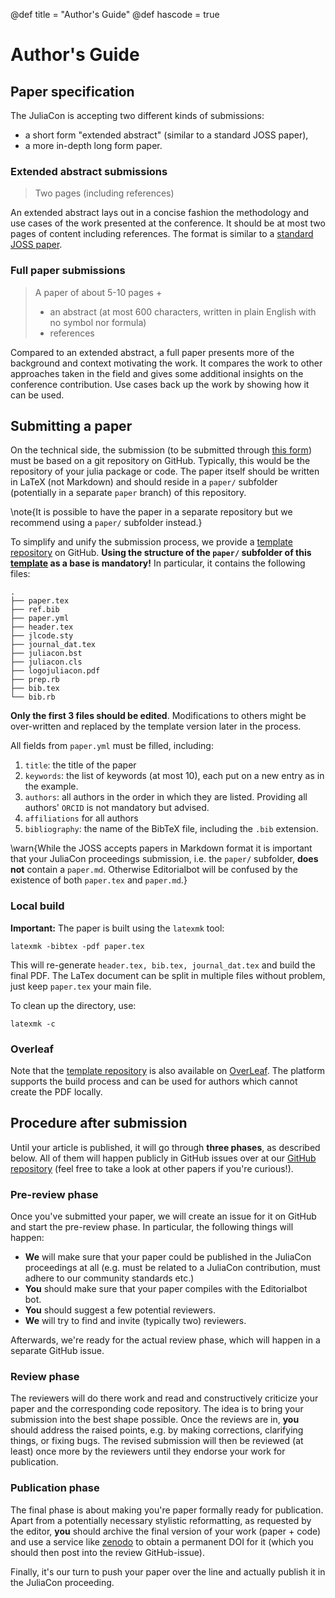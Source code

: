 @def title = "Author's Guide"
@def hascode = true

# Author's Guide

## Paper specification

The JuliaCon is accepting two different kinds of submissions:

 * a short form "extended abstract" (similar to a standard JOSS paper),
 * a more in-depth long form paper.

### Extended abstract submissions

> Two pages (including references)

An extended abstract lays out in a concise fashion the methodology
and use cases of the work presented at the conference.
It should be at most two pages of content including references. The format is similar to a [standard JOSS paper](https://joss.readthedocs.io/en/latest/submitting.html).

### Full paper submissions

> A paper of about 5-10 pages +
> * an abstract (at most 600 characters, written in plain English with no symbol nor formula)
> * references

Compared to an extended abstract, a full paper presents more
of the background and context motivating
the work. It compares the work to other approaches taken in the
field and gives some additional insights on the conference contribution.
Use cases back up the work by showing how it can be used.


## Submitting a paper

<!-- The paper structure remains mostly up to the authors -->
<!-- but should respect the specifications outlined above.  -->
On the technical side, the submission (to be submitted through [this form](https://proceedings.juliacon.org/papers/new)) must be based on a git repository on GitHub. Typically, this would be the repository of your julia package or code. The paper itself should be written in LaTeX (not Markdown) and should reside in a `paper/` subfolder (potentially in a separate `paper` branch) of this repository.

\note{It is possible to have the paper in a separate repository but we recommend using a `paper/` subfolder instead.}

To simplify and unify the submission process, we provide a [template repository](https://github.com/JuliaCon/JuliaConSubmission.jl) on GitHub. **Using the structure of the `paper/` subfolder of this [template](https://github.com/JuliaCon/JuliaConSubmission.jl) as a base is mandatory!** In particular, it contains the following files:

```
.
├── paper.tex 
├── ref.bib
├── paper.yml
├── header.tex
├── jlcode.sty
├── journal_dat.tex
├── juliacon.bst
├── juliacon.cls
├── logojuliacon.pdf
├── prep.rb
├── bib.tex
└── bib.rb
```

**Only the first 3 files should be edited**. Modifications to others might be
over-written and replaced by the template version later in the process.

All fields from `paper.yml` must be filled, including:

1. `title`: the title of the paper
2. `keywords`: the list of keywords (at most 10), each put on a new entry as in the example.
3. `authors`: all authors in the order in which they are listed. Providing all authors' `ORCID` is not mandatory but advised.
4. `affiliations` for all authors
5. `bibliography`: the name of the BibTeX file, including the `.bib` extension.


\warn{While the JOSS accepts papers in Markdown format it is important that your JuliaCon proceedings submission, i.e. the `paper/` subfolder, **does not** contain a `paper.md`. Otherwise Editorialbot will be confused by the existence of both `paper.tex` and `paper.md`.}



### Local build

**Important:** The paper is built using the `latexmk` tool:

```
latexmk -bibtex -pdf paper.tex
```

This will re-generate `header.tex, bib.tex, journal_dat.tex` and build the final PDF.
The LaTex document can be split in multiple files without problem, just keep
`paper.tex` your main file.  

To clean up the directory, use:

```
latexmk -c
```

### Overleaf

Note that the [template repository](https://github.com/JuliaCon/JuliaConSubmission.jl) is also available on [OverLeaf](https://www.overleaf.com/latex/templates/juliacon-proceedings-template/hgtmcqdmgbsx). The platform supports the build process and can be used for authors
which cannot create the PDF locally.

## Procedure after submission

Until your article is published, it will go through **three phases**, as described below. All of them will happen publicly in GitHub issues over at our [GitHub repository](https://github.com/JuliaCon/proceedings-review/issues) (feel free to take a look at other papers if you're curious!).

### Pre-review phase

Once you've submitted your paper, we will create an issue for it on GitHub and start the pre-review phase. In particular, the following things will happen: 
* **We** will make sure that your paper could be published in the JuliaCon proceedings at all (e.g. must be related to a JuliaCon contribution, must adhere to our community standards etc.)
* **You** should make sure that your paper compiles with the Editorialbot bot.
* **You** should suggest a few potential reviewers.
* **We** will try to find and invite (typically two) reviewers.

Afterwards, we're ready for the actual review phase, which will happen in a separate GitHub issue.

### Review phase

The reviewers will do there work and read and constructively criticize your paper and the corresponding code repository. The idea is to bring your submission into the best shape possible. Once the reviews are in, **you** should address the raised points, e.g. by making corrections, clarifying things, or fixing bugs. The revised submission will then be reviewed (at least) once more by the reviewers until they endorse your work for publication.

### Publication phase

The final phase is about making you're paper formally ready for publication. Apart from a potentially necessary stylistic reformatting, as requested by the editor, **you** should archive the final version of your work (paper + code) and use a service like [zenodo](https://zenodo.org/) to obtain a permanent DOI for it (which you should then post into the review GitHub-issue).

Finally, it's our turn to push your paper over the line and actually publish it in the JuliaCon proceeding.

